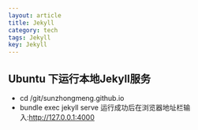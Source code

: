 ```yaml
---
layout: article
title: Jekyll
category: tech
tags: Jekyll
key: Jekyll
---
```


## Ubuntu 下运行本地Jekyll服务
* cd /git/sunzhongmeng.github.io 
* bundle exec jekyll serve
运行成功后在浏览器地址栏输入:http://127.0.0.1:4000
